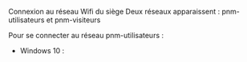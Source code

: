 Connexion au réseau Wifi du siège
Deux réseaux apparaissent : pnm-utilisateurs et pnm-visiteurs

Pour se connecter au réseau pnm-utilisateurs :
- Windows 10 :
